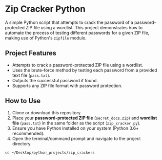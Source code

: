# Zip Cracker Python

A simple Python script that attempts to crack the password of a password-protected ZIP file using a wordlist. This project demonstrates how to automate the process of testing different passwords for a given ZIP file, making use of Python's `zipfile` module.

## Project Features

- Attempts to crack a password-protected ZIP file using a wordlist.
- Uses the brute-force method by testing each password from a provided text file (`pass.txt`).
- Outputs the successful password if found.
- Supports any ZIP file format with password protection.

## How to Use

1. Clone or download this repository.
2. Place your **password-protected ZIP file** (`secret_docs.zip`) and **wordlist file** (`pass.txt`) in the same folder as the script (`zip_cracker.py`).
3. Ensure you have Python installed on your system (Python 3.6+ recommended).
4. Open the terminal/command prompt and navigate to the project directory.

```bash
cd ~/Desktop/python_projects/zip_crackers
